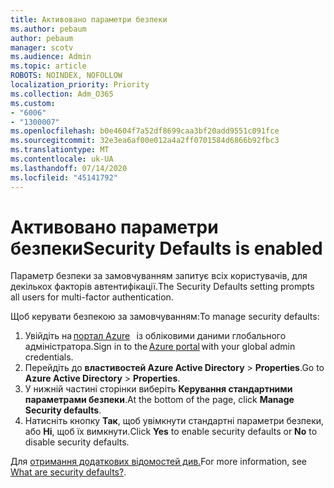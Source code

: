 ```yaml
---
title: Активовано параметри безпеки
ms.author: pebaum
author: pebaum
manager: scotv
ms.audience: Admin
ms.topic: article
ROBOTS: NOINDEX, NOFOLLOW
localization_priority: Priority
ms.collection: Adm_O365
ms.custom:
- "6006"
- "1300007"
ms.openlocfilehash: b0e4604f7a52df8699caa3bf20add9551c091fce
ms.sourcegitcommit: 32e3ea6af00e012a4a2ff0701584d6866b92fbc3
ms.translationtype: MT
ms.contentlocale: uk-UA
ms.lasthandoff: 07/14/2020
ms.locfileid: "45141792"
---
```

# <a name="security-defaults-is-enabled"></a><span data-ttu-id="684b3-102">Активовано параметри безпеки</span><span class="sxs-lookup"><span data-stu-id="684b3-102">Security Defaults is enabled</span></span>

<span data-ttu-id="684b3-103">Параметр безпеки за замовчуванням запитує всіх користувачів, для декількох факторів автентифікації.</span><span class="sxs-lookup"><span data-stu-id="684b3-103">The Security Defaults setting prompts all users for multi-factor authentication.</span></span>

<span data-ttu-id="684b3-104">Щоб керувати безпекою за замовчуванням:</span><span class="sxs-lookup"><span data-stu-id="684b3-104">To manage security defaults:</span></span>

1. <span data-ttu-id="684b3-105">Увійдіть на [портал Azure](https://ms.portal.azure.com/)   із обліковими даними глобального адміністратора.</span><span class="sxs-lookup"><span data-stu-id="684b3-105">Sign in to the [Azure portal](https://ms.portal.azure.com/) with your global admin credentials.</span></span>
2. <span data-ttu-id="684b3-106">Перейдіть до **властивостей Azure Active Directory**  >  **Properties**.</span><span class="sxs-lookup"><span data-stu-id="684b3-106">Go to **Azure Active Directory** > **Properties**.</span></span>
3. <span data-ttu-id="684b3-107">У нижній частині сторінки виберіть **Керування стандартними параметрами безпеки**.</span><span class="sxs-lookup"><span data-stu-id="684b3-107">At the bottom of the page, click **Manage Security defaults**.</span></span>
4. <span data-ttu-id="684b3-108">Натисніть кнопку **Так**, щоб увімкнути стандартні параметри безпеки, або **Ні**, щоб їх вимкнути.</span><span class="sxs-lookup"><span data-stu-id="684b3-108">Click **Yes** to enable security defaults or **No** to disable security defaults.</span></span>

<span data-ttu-id="684b3-109">Для [отримання додаткових відомостей див.](https://docs.microsoft.com/azure/active-directory/fundamentals/concept-fundamentals-security-defaults)</span><span class="sxs-lookup"><span data-stu-id="684b3-109">For more information, see [What are security defaults?](https://docs.microsoft.com/azure/active-directory/fundamentals/concept-fundamentals-security-defaults).</span></span>